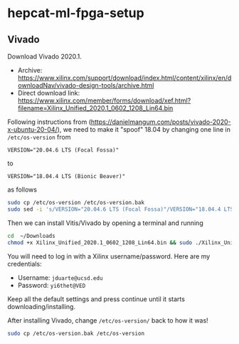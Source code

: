 # hepcat-ml-fpga-setup

## Vivado

Download Vivado 2020.1.
- Archive: https://www.xilinx.com/support/download/index.html/content/xilinx/en/downloadNav/vivado-design-tools/archive.html
- Direct download link: https://www.xilinx.com/member/forms/download/xef.html?filename=Xilinx_Unified_2020.1_0602_1208_Lin64.bin

Following instructions from (https://danielmangum.com/posts/vivado-2020-x-ubuntu-20-04/), we need to make it "spoof" 18.04 by changing one line in `/etc/os-version` from
```
VERSION="20.04.6 LTS (Focal Fossa)"
```
to
```
VERSION="18.04.4 LTS (Bionic Beaver)"
```
as follows


```bash
sudo cp /etc/os-version /etc/os-version.bak
sudo sed -i 's/VERSION="20.04.6 LTS (Focal Fossa)"/VERSION="18.04.4 LTS (Bionic Beaver)"/g' /etc/os-version
```

Then we can install Vitis/Vivado by opening a terminal and running

```bash
cd  ~/Downloads
chmod +x Xilinx_Unified_2020.1_0602_1208_Lin64.bin && sudo ./Xilinx_Unified_2020.1_0602_1208_Lin64.bin
```

You will need to log in with a Xilinx username/password. Here are my credentials:
- Username: `jduarte@ucsd.edu`
- Password: `yi6thet@VED`

Keep all the default settings and press continue until it starts downloading/installing.

After installing Vivado, change `/etc/os-version/` back to how it was!

```bash
sudo cp /etc/os-version.bak /etc/os-version
```

